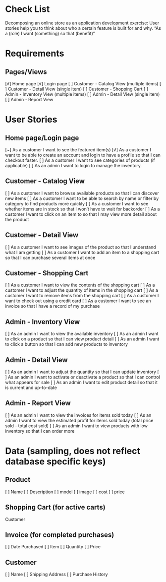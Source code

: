 # Check List
Decomposing an online store as an application development exercise:
User stories help you to think about who a certain feature is built for and why. “As a (role) I want (something) so that (benefit)”

# Requirements
## Pages/Views
[√] Home page
[√] Login page
[ ] Customer - Catalog View (multiple items)
[ ] Customer - Detail View (single item)
[ ] Customer - Shopping Cart
[ ] Admin - Inventory View (multiple items)
[ ] Admin - Detail View (single item)
[ ] Admin - Report View

# User Stories
## Home page/Login page
[~] As a customer I want to see the featured item(s)
[√] As a customer I want to be able to create an account and login to have a profile so that I can checkout faster.
[ ] As a customer I want to see categories of products (if applicable)
[ ] As an admin I want to login to manage the inventory.

## Customer - Catalog View
[ ] As a customer I want to browse available products so that I can discover new items
[ ] As a customer I want to be able to search by name or filter by category to find products more quickly
[ ] As a customer I want to see whether items are in stock so that I won’t have to wait for backorder
[ ] As a customer I want to click on an item to so that I may view more detail about the product

## Customer - Detail View
[ ] As a customer I want to see images of the product so that I understand what I am getting
[ ] As a customer I want to add an item to a shopping cart so that I can purchase several items at once

## Customer - Shopping Cart
[ ] As a customer I want to view the contents of the shopping cart
[ ] As a customer I want to adjust the quantity of items in the shopping cart
[ ] As a customer I want to remove items from the shopping cart
[ ] As a customer I want to check out using a credit card
[ ] As a customer I want to see an invoice so that I have a record of my purchase

## Admin - Inventory View
[ ] As an admin I want to view the available inventory
[ ] As an admin I want to click on a product so that I can view product detail
[ ] As an admin I want to click a button so that I can add new products to inventory

## Admin - Detail View
[ ] As an admin I want to adjust the quantity so that I can update inventory
[ ] As an admin I want to activate or deactivate a product so that I can control what appears for sale
[ ] As an admin I want to edit product detail so that it is current and up-to-date

## Admin - Report View
[ ] As an admin I want to view the invoices for items sold today
[ ] As an admin I want to view the estimated profit for items sold today (total price sold - total cost sold)
[ ] As an admin I want to view products with low inventory so that I can order more

# Data (sampling, does not reflect database specific keys)
## Product
[ ] Name
[ ] Description
[ ] model
[ ] image
[ ] cost
[ ] price

## Shopping Cart (for active carts)
Customer

## Invoice (for completed purchases)
[ ] Date Purchased
[ ] Item
[ ] Quantity
[ ] Price

## Customer
[ ] Name
[ ] Shipping Address
[ ] Purchase History
